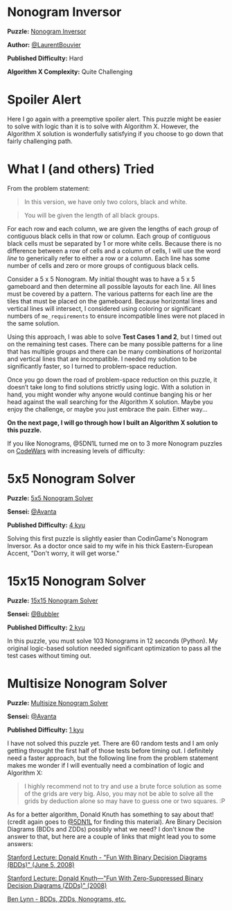 # Nonogram Inversor

__Puzzle:__ [Nonogram Inversor](https://www.codingame.com/training/hard/nonogram-inversor)

__Author:__ [@LaurentBouvier](https://www.codingame.com/profile/6061d439c21bc69dacb351d2dae6ccda742965)

__Published Difficulty:__ Hard

__Algorithm X Complexity:__ Quite Challenging

# Spoiler Alert

Here I go again with a preemptive spoiler alert. This puzzle might be easier to solve with logic than it is to solve with Algorithm X. However, the Algorithm X solution is wonderfully satisfying if you choose to go down that fairly challenging path.

# What I (and others) Tried

From the problem statement:

>In this version, we have only two colors, black and white.

>You will be given the length of all black groups.

For each row and each column, we are given the lengths of each _group_ of contiguous black cells in that row or column. Each group of contiguous black cells must be separated by 1 or more white cells. Because there is no difference between a row of cells and a column of cells, I will use the word _line_ to generically refer to either a row or a column. Each line has some number of cells and zero or more groups of contiguous black cells. 

Consider a 5 x 5 Nonogram. My initial thought was to have a 5 x 5 gameboard and then determine all possible layouts for each line. All lines must be covered by a pattern. The various patterns for each line are the tiles that must be placed on the gameboard. Because horizontal lines and vertical lines will intersect, I considered using coloring or significant numbers of `me_requirements` to ensure incompatible lines were not placed in the same solution.

Using this approach, I was able to solve __Test Cases 1 and 2__, but I timed out on the remaining test cases. There can be many possible patterns for a line that has multiple groups and there can be many combinations of horizontal and vertical lines that are incompatible. I needed my solution to be significantly faster, so I turned to problem-space reduction.

Once you go down the road of problem-space reduction on this puzzle, it doesn’t take long to find solutions strictly using logic. With a solution in hand, you might wonder why anyone would continue banging his or her head against the wall searching for the Algorithm X solution. Maybe you enjoy the challenge, or maybe you just embrace the pain. Either way... 

__On the next page, I will go through how I built an Algorithm X solution to this puzzle.__

If you like Nonograms, @5DN1L turned me on to 3 more Nonogram puzzles on [CodeWars](www.codewars.com) with increasing levels of difficulty:

# 5x5 Nonogram Solver

__Puzzle:__ [5x5 Nonogram Solver](https://www.codewars.com/kata/5a479247e6be385a41000064)

__Sensei:__ [@Avanta](https://www.codewars.com/users/Avanta)

__Published Difficulty:__ [4 kyu](https://docs.codewars.com/gamification/ranks)

Solving this first puzzle is slightly easier than CodinGame's Nonogram Inversor. As a doctor once said to my wife in his thick Eastern-European Accent, "Don't worry, it will get worse."

# 15x15 Nonogram Solver

__Puzzle:__ [15x15 Nonogram Solver](https://www.codewars.com/kata/5a5072a6145c46568800004d)

__Sensei:__ [@Bubbler](https://www.codewars.com/users/Bubbler)

__Published Difficulty:__ [2 kyu](https://docs.codewars.com/gamification/ranks)

In this puzzle, you must solve 103 Nonograms in 12 seconds (Python). My original logic-based solution needed significant optimization to pass all the test cases without timing out.

# Multisize Nonogram Solver

__Puzzle:__ [Multisize Nonogram Solver](https://www.codewars.com/kata/5a5519858803853691000069)

__Sensei:__ [@Avanta](https://www.codewars.com/users/Avanta)

__Published Difficulty:__ [1 kyu](https://docs.codewars.com/gamification/ranks)

I have not solved this puzzle yet. There are 60 random tests and I am only getting throught the first half of those tests before timing out. I definitely need a faster approach, but the following line from the problem statement makes me wonder if I will eventually need a combination of logic and Algorithm X:

>I highly recommend not to try and use a brute force solution as some of the grids are very big. Also, you may not be able to solve all the grids by deduction alone so may have to guess one or two squares. :P

As for a better algorithm, Donald Knuth has something to say about that! (credit again goes to [@5DN1L](https://www.codingame.com/profile/bbb8f47ea4601179303c20acdbf5fb6c1904782) for finding this material). Are Binary Decision Diagrams (BDDs and ZDDs) possibly what we need? I don't know the answer to that, but here are a couple of links that might lead you to some answers:

<a href="https://www.youtube.com/watch?v=SQE21efsf7Y">Stanford Lecture: Donald Knuth - "Fun With Binary Decision Diagrams (BDDs)" (June 5, 2008)</a>

<a href="https://www.youtube.com/watch?v=-HzQYeqS9Wc">Stanford Lecture: Donald Knuth—"Fun With Zero-Suppressed Binary Decision Diagrams (ZDDs)" (2008)</a>

[Ben Lynn - BDDs, ZDDs, Nonograms, etc.](https://crypto.stanford.edu/pbc/notes/zdd/)

